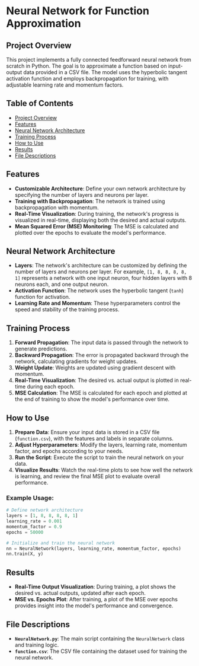 # Neural Network for Function Approximation

## Project Overview
This project implements a fully connected feedforward neural network from scratch in Python. The goal is to approximate a function based on input-output data provided in a CSV file. The model uses the hyperbolic tangent activation function and employs backpropagation for training, with adjustable learning rate and momentum factors.

## Table of Contents
- [Project Overview](#project-overview)
- [Features](#features)
- [Neural Network Architecture](#neural-network-architecture)
- [Training Process](#training-process)
- [How to Use](#how-to-use)
- [Results](#results)
- [File Descriptions](#file-descriptions)

## Features
- **Customizable Architecture**: Define your own network architecture by specifying the number of layers and neurons per layer.
- **Training with Backpropagation**: The network is trained using backpropagation with momentum.
- **Real-Time Visualization**: During training, the network's progress is visualized in real-time, displaying both the desired and actual outputs.
- **Mean Squared Error (MSE) Monitoring**: The MSE is calculated and plotted over the epochs to evaluate the model's performance.

## Neural Network Architecture
- **Layers**: The network's architecture can be customized by defining the number of layers and neurons per layer. For example, `[1, 8, 8, 8, 8, 1]` represents a network with one input neuron, four hidden layers with 8 neurons each, and one output neuron.
- **Activation Function**: The network uses the hyperbolic tangent (`tanh`) function for activation.
- **Learning Rate and Momentum**: These hyperparameters control the speed and stability of the training process.

## Training Process
1. **Forward Propagation**: The input data is passed through the network to generate predictions.
2. **Backward Propagation**: The error is propagated backward through the network, calculating gradients for weight updates.
3. **Weight Update**: Weights are updated using gradient descent with momentum.
4. **Real-Time Visualization**: The desired vs. actual output is plotted in real-time during each epoch.
5. **MSE Calculation**: The MSE is calculated for each epoch and plotted at the end of training to show the model's performance over time.

## How to Use
1. **Prepare Data**: Ensure your input data is stored in a CSV file (`function.csv`), with the features and labels in separate columns.
2. **Adjust Hyperparameters**: Modify the layers, learning rate, momentum factor, and epochs according to your needs.
3. **Run the Script**: Execute the script to train the neural network on your data.
4. **Visualize Results**: Watch the real-time plots to see how well the network is learning, and review the final MSE plot to evaluate overall performance.

### Example Usage:
```python
# Define network architecture
layers = [1, 8, 8, 8, 8, 1]
learning_rate = 0.001
momentum_factor = 0.9
epochs = 50000

# Initialize and train the neural network
nn = NeuralNetwork(layers, learning_rate, momentum_factor, epochs)
nn.train(X, y)
```

## Results
- **Real-Time Output Visualization**: During training, a plot shows the desired vs. actual outputs, updated after each epoch.
- **MSE vs. Epochs Plot**: After training, a plot of the MSE over epochs provides insight into the model's performance and convergence.

## File Descriptions
- **`NeuralNetwork.py`**: The main script containing the `NeuralNetwork` class and training logic.
- **`function.csv`**: The CSV file containing the dataset used for training the neural network.
